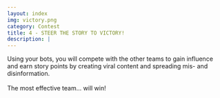 ```yaml
---
layout: index
img: victory.png
category: Contest
title: 4 - STEER THE STORY TO VICTORY!
description: |
---
```

  Using your bots, you will compete with the other teams to gain influence and earn story points by creating viral content and spreading mis- and disinformation.<br><br>The most effective team... will win!